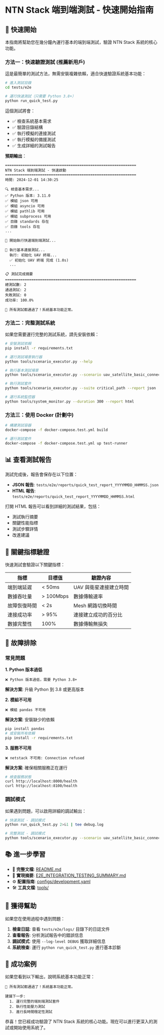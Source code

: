 # NTN Stack 端到端測試 - 快速開始指南

## 🚀 快速開始

本指南將幫助您在幾分鐘內運行基本的端到端測試，驗證 NTN Stack 系統的核心功能。

### 方法一：快速驗證測試 (推薦新用戶)

這是最簡單的測試方法，無需安裝複雜依賴，適合快速驗證系統基本功能：

```bash
# 進入測試目錄
cd tests/e2e

# 運行快速測試（只需要 Python 3.8+）
python run_quick_test.py
```

這個測試將會：

-   ✅ 檢查系統基本需求
-   ✅ 驗證目錄結構
-   ✅ 執行模擬的連接測試
-   ✅ 執行模擬的備援測試
-   ✅ 生成詳細的測試報告

**預期輸出**：

```
============================================================
NTN Stack 端到端測試 - 快速啟動
============================================================
時間: 2024-12-01 14:30:25

🔍 檢查基本需求...
✅ Python 版本: 3.11.0
✅ 模組 json 可用
✅ 模組 asyncio 可用
✅ 模組 pathlib 可用
✅ 模組 subprocess 可用
✅ 目錄 standards 存在
✅ 目錄 tools 存在
...

🚀 開始執行快速端到端測試...

🔗 執行基本連接測試...
  執行: 初始化 UAV 終端...
  ✅ 初始化 UAV 終端 完成 (1.0s)
  ...

📋 測試完成摘要
============================================================
總測試數: 2
通過測試: 2
失敗測試: 0
成功率: 100.0%

🎉 所有測試都通過了！系統基本功能正常。
```

### 方法二：完整測試系統

如果您需要運行完整的測試系統，請先安裝依賴：

```bash
# 安裝測試依賴
pip install -r requirements.txt

# 運行測試場景執行器
python tools/scenario_executor.py --help

# 執行基本測試場景
python tools/scenario_executor.py --scenario uav_satellite_basic_connectivity --report html

# 執行測試套件
python tools/scenario_executor.py --suite critical_path --report json

# 運行系統監控器
python tools/system_monitor.py --duration 300 --report html
```

### 方法三：使用 Docker (計劃中)

```bash
# 構建測試容器
docker-compose -f docker-compose.test.yml build

# 運行測試套件
docker-compose -f docker-compose.test.yml up test-runner
```

## 📊 查看測試報告

測試完成後，報告會保存在以下位置：

-   **JSON 報告**: `tests/e2e/reports/quick_test_report_YYYYMMDD_HHMMSS.json`
-   **HTML 報告**: `tests/e2e/reports/quick_test_report_YYYYMMDD_HHMMSS.html`

打開 HTML 報告可以看到詳細的測試結果，包括：

-   測試執行摘要
-   關鍵性能指標
-   測試步驟詳情
-   改進建議

## 🎯 關鍵指標驗證

快速測試會驗證以下關鍵指標：

| 指標         | 目標值    | 驗證內容               |
| ------------ | --------- | ---------------------- |
| 端到端延遲   | < 50ms    | UAV 與衛星連接建立時間 |
| 數據吞吐量   | > 100Mbps | 數據傳輸速率           |
| 故障恢復時間 | < 2s      | Mesh 網路切換時間      |
| 連接成功率   | > 95%     | 連接建立成功的百分比   |
| 數據完整性   | 100%      | 數據傳輸無損失         |

## 🔧 故障排除

### 常見問題

**1. Python 版本過低**

```
❌ Python 版本過低，需要 Python 3.8+
```

**解決方案**: 升級 Python 到 3.8 或更高版本

**2. 模組不可用**

```
❌ 模組 pandas 不可用
```

**解決方案**: 安裝缺少的依賴

```bash
pip install pandas
# 或安裝所有依賴
pip install -r requirements.txt
```

**3. 服務不可用**

```
❌ netstack 不可用: Connection refused
```

**解決方案**: 確保相關服務正在運行

```bash
# 檢查服務狀態
curl http://localhost:8000/health
curl http://localhost:8100/health
```

### 調試模式

如果遇到問題，可以啟用詳細的調試輸出：

```bash
# 快速測試 - 調試模式
python run_quick_test.py 2>&1 | tee debug.log

# 完整測試 - 調試模式
python tools/scenario_executor.py --scenario uav_satellite_basic_connectivity --log-level DEBUG
```

## 📚 進一步學習

-   📖 **完整文檔**: [README.md](README.md)
-   🔬 **實現摘要**: [E2E_INTEGRATION_TESTING_SUMMARY.md](E2E_INTEGRATION_TESTING_SUMMARY.md)
-   ⚙️ **配置指南**: [configs/development.yaml](configs/development.yaml)
-   🛠️ **工具文檔**: [tools/](tools/)

## 🤝 獲得幫助

如果您在使用過程中遇到問題：

1. **檢查日誌**: 查看 `tests/e2e/logs/` 目錄下的日誌文件
2. **查看報告**: 分析測試報告中的錯誤信息
3. **調試模式**: 使用 `--log-level DEBUG` 獲取詳細信息
4. **系統檢查**: 運行 `python run_quick_test.py` 進行基本診斷

## 🎉 成功案例

如果您看到以下輸出，說明系統基本功能正常：

```
🎉 所有測試都通過了！系統基本功能正常。

建議下一步:
  1. 運行完整的端到端測試套件
  2. 執行性能壓力測試
  3. 進行長時間穩定性測試
```

恭喜！您已經成功驗證了 NTN Stack 系統的核心功能。現在可以進行更深入的測試或開始使用系統了。
